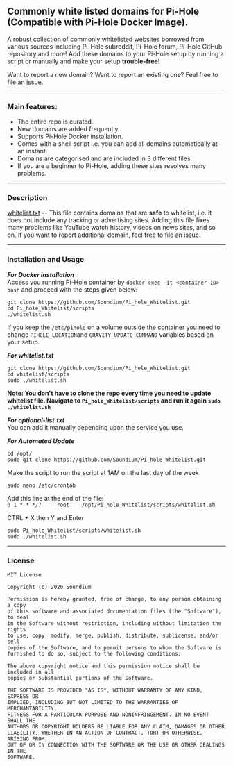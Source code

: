                
## Commonly white listed domains for Pi-Hole (Compatible with Pi-Hole Docker Image).  
          
A robust collection of commonly whitelisted websites borrowed from various sources including Pi-Hole subreddit, Pi-Hole forum, Pi-Hole GitHub repository and more! 
Add these domains to your Pi-Hole setup by running a script or manually and make your setup **trouble-free!**
                
Want to report a new domain? Want to report an existing one? Feel free to file an <a href="https://github.com/Soundium/Pi_hole_Whitelist/issues">issue</a>.
       
* * *
         
### Main features:
       
- The entire repo is curated.
- New domains are added frequently.
- Supports Pi-Hole Docker installation.
- Comes with a shell script i.e. you can add all domains automatically at an instant.
- Domains are categorised and are included in 3 different files.
- If you are a beginner to Pi-Hole, adding these sites resolves many problems. 
       
***
     
### Description
[whitelist.txt](https://raw.githubusercontent.com/Soundium/Pi_hole_Whitelist/master/domains/whitelist.txt) -- This file contains domains that are **safe** to whitelist, i.e. it does not include any tracking or advertising sites. Adding this file fixes many problems like YouTube watch history, videos on news sites, and so on. If you want to report additional domain, feel free to file an [issue](https://github.com/Soundium/Pi_hole_Whitelist/issues). 
             
***
           
### Installation and Usage
        
 ***For Docker installation***           
 Access you running Pi-Hole container by `docker exec -it <container-ID> bash` and proceed with the steps given below:
```
git clone https://github.com/Soundium/Pi_hole_Whitelist.git
cd Pi_hole_Whitelist/scripts
./whitelist.sh
```
If you keep the `/etc/pihole` on a volume outside the container you need to change `PIHOLE_LOCATION`and `GRAVITY_UPDATE_COMMAND` variables based on your setup.
         
***For whitelist.txt***     
```
git clone https://github.com/Soundium/Pi_hole_Whitelist.git
cd whitelist/scripts
sudo ./whitelist.sh
```
**Note: You don't have to clone the repo every time you need to update whitelist file. Navigate to `Pi_hole_Whitelist/scripts` and run it again `sudo ./whitelist.sh`**
        
***For optional-list.txt***     
You can add it manually depending upon the service you use. 

***For Automated Update***
```
cd /opt/
sudo git clone https://github.com/Soundium/Pi_hole_Whitelist.git
```
Make the script to run the script at 1AM on the last day of the week

`sudo nano /etc/crontab`

Add this line at the end of the file:       
`0 1 * * */7     root    /opt/Pi_hole_Whitelist/scripts/whitelist.sh`

CTRL + X then Y and Enter

```
sudo Pi_hole_Whitelist/scripts/whitelist.sh
sudo ./whitelist.sh
```
   
***     
   
### License
```
MIT License

Copyright (c) 2020 Soundium

Permission is hereby granted, free of charge, to any person obtaining a copy
of this software and associated documentation files (the "Software"), to deal
in the Software without restriction, including without limitation the rights
to use, copy, modify, merge, publish, distribute, sublicense, and/or sell
copies of the Software, and to permit persons to whom the Software is
furnished to do so, subject to the following conditions:

The above copyright notice and this permission notice shall be included in all
copies or substantial portions of the Software.

THE SOFTWARE IS PROVIDED "AS IS", WITHOUT WARRANTY OF ANY KIND, EXPRESS OR
IMPLIED, INCLUDING BUT NOT LIMITED TO THE WARRANTIES OF MERCHANTABILITY,
FITNESS FOR A PARTICULAR PURPOSE AND NONINFRINGEMENT. IN NO EVENT SHALL THE
AUTHORS OR COPYRIGHT HOLDERS BE LIABLE FOR ANY CLAIM, DAMAGES OR OTHER
LIABILITY, WHETHER IN AN ACTION OF CONTRACT, TORT OR OTHERWISE, ARISING FROM,
OUT OF OR IN CONNECTION WITH THE SOFTWARE OR THE USE OR OTHER DEALINGS IN THE
SOFTWARE.
```

